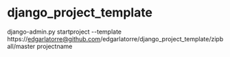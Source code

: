 django_project_template
=======================

django-admin.py startproject --template https://edgarlatorre@github.com/edgarlatorre/django_project_template/zipball/master projectname